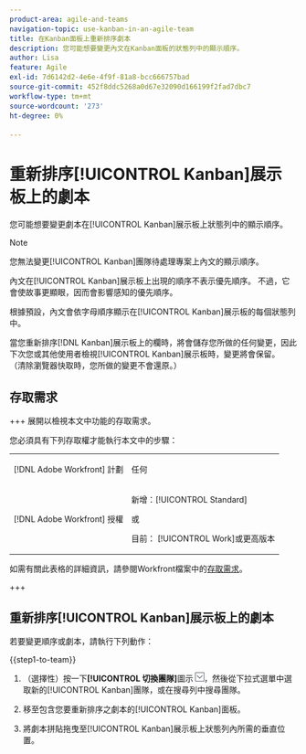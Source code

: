 ```yaml
---
product-area: agile-and-teams
navigation-topic: use-kanban-in-an-agile-team
title: 在Kanban面板上重新排序劇本
description: 您可能想要變更內文在Kanban面板的狀態列中的顯示順序。
author: Lisa
feature: Agile
exl-id: 7d6142d2-4e6e-4f9f-81a8-bcc666757bad
source-git-commit: 452f8ddc5268a0d67e32090d166199f2fad7dbc7
workflow-type: tm+mt
source-wordcount: '273'
ht-degree: 0%

---
```


# 重新排序[!UICONTROL Kanban]展示板上的劇本

您可能想要變更劇本在[!UICONTROL Kanban]展示板上狀態列中的顯示順序。

>[!NOTE]
>
>您無法變更[!UICONTROL Kanban]團隊待處理專案上內文的顯示順序。

內文在[!UICONTROL Kanban]展示板上出現的順序不表示優先順序。 不過，它會使故事更顯眼，因而會影響感知的優先順序。

根據預設，內文會依字母順序顯示在[!UICONTROL Kanban]展示板的每個狀態列中。

當您重新排序[!DNL Kanban]展示板上的欄時，將會儲存您所做的任何變更，因此下次您或其他使用者檢視[!UICONTROL Kanban]展示板時，變更將會保留。 （清除瀏覽器快取時，您所做的變更不會還原。）

## 存取需求

+++ 展開以檢視本文中功能的存取需求。

您必須具有下列存取權才能執行本文中的步驟：

<table style="table-layout:auto"> 
 <col> 
 </col> 
 <col> 
 </col> 
 <tbody> 
  <tr> 
   <td role="rowheader">[!DNL Adobe Workfront] 計劃</td> 
   <td> <p>任何</p> </td> 
  </tr> 
  <tr> 
   <td role="rowheader">[!DNL Adobe Workfront] 授權</td> 
   <td> <p>新增：[!UICONTROL Standard]</p> 
   或
   <p>目前： [!UICONTROL Work]或更高版本</p> </td> 
  </tr>
 </tbody> 
</table>

如需有關此表格的詳細資訊，請參閱Workfront檔案中的[存取需求](/help/quicksilver/administration-and-setup/add-users/access-levels-and-object-permissions/access-level-requirements-in-documentation.md)。

+++

## 重新排序[!UICONTROL Kanban]展示板上的劇本

若要變更順序或劇本，請執行下列動作：

{{step1-to-team}}

1. （選擇性）按一下&#x200B;**[!UICONTROL 切換團隊]**&#x200B;圖示![切換團隊圖示](assets/switch-team-icon.png)，然後從下拉式選單中選取新的[!UICONTROL Kanban]團隊，或在搜尋列中搜尋團隊。

1. 移至包含您要重新排序之劇本的[!UICONTROL Kanban]面板。
1. 將劇本拼貼拖曳至[!UICONTROL Kanban]展示板上狀態列內所需的垂直位置。
